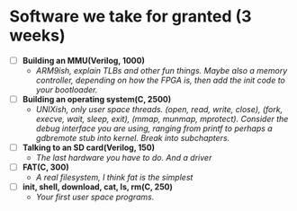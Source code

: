 # Software we take for granted (3 weeks)

- [ ] **Building an MMU(Verilog, 1000)**
    - *ARM9ish, explain TLBs and other fun things. Maybe also a memory controller, depending on how the FPGA is, then add the init code to your bootloader.*
- [ ] **Building an operating system(C, 2500)**
    - *UNIXish, only user space threads. (open, read, write, close), (fork, execve, wait, sleep, exit), (mmap, munmap, mprotect). Consider the debug interface you are using, ranging from printf to perhaps a gdbremote stub into kernel. Break into subchapters.*
- [ ] **Talking to an SD card(Verilog, 150)**
    - *The last hardware you have to do. And a driver*
- [ ] **FAT(C, 300)**
    - *A real filesystem, I think fat is the simplest*
- [ ] **init, shell, download, cat, ls, rm(C, 250)**
    - *Your first user space programs.*
